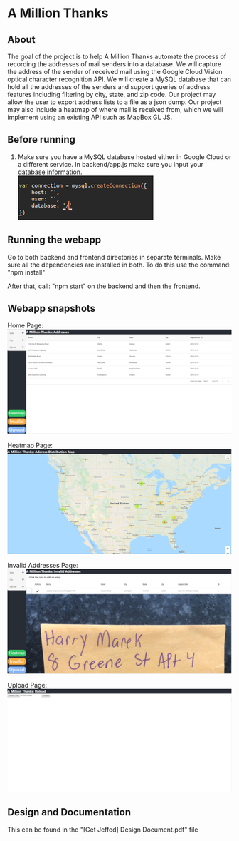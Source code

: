 # A Million Thanks

## About
The goal of the project is to help A Million Thanks automate the process of recording the addresses of mail senders into a database. We will capture the address of the sender of received mail using the Google Cloud Vision optical character recognition API. We will create a MySQL database that can hold all the addresses of the senders and support queries of address features including filtering by city, state, and zip code. Our project may allow the user to export address lists to a file as a json dump. Our project may also include a heatmap of where mail is received from, which we will implement using an existing API such as MapBox GL JS.

## Before running
1. Make sure you have a MySQL database hosted either in Google Cloud or a different service. In backend/app.js make sure you input your database information.  
![DBexample](/readmeimages/dbhost.png)

## Running the webapp
Go to both backend and frontend directories in separate terminals. Make sure all the dependencies are installed in both. To do this use the command: "npm install"

After that, call: "npm start" on the backend and then the frontend.

## Webapp snapshots
Home Page:
![home](/readmeimages/home.png)

Heatmap Page:
![heatmap](/readmeimages/heatmap.png)

Invalid Addresses Page:
![invalid](/readmeimages/invalid.jpg)

Upload Page:
![upload](/readmeimages/upload.png)

## Design and Documentation
This can be found in the "[Get Jeffed] Design Document.pdf" file